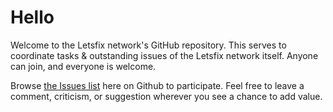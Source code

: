 Hello
====

Welcome to the Letsfix network's GitHub repository. This serves to coordinate tasks & outstanding issues of the Letsfix network itself. Anyone can join, and everyone is welcome.


Browse [the Issues list](https://github.com/LetsFix/letsfix.net/issues) here on Github to participate. Feel free to leave a comment, criticism, or suggestion wherever you see a chance to add value.

